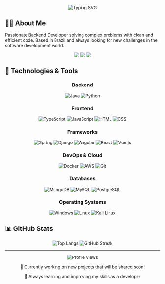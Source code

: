 <div align="center">
  <img src="https://readme-typing-svg.herokuapp.com?font=Fira+Code&weight=600&size=30&pause=1000&color=38BDAE&center=true&vCenter=true&random=false&width=600&height=100&lines=Hi%2C+I'm+Bruno+Feliciano+Martins;Backend+Developer;Software+Engineer" alt="Typing SVG" />
</div>

## 👨‍💻 About Me

Passionate Backend Developer solving complex problems with clean and efficient code. Based in Brazil and always looking for new challenges in the software development world.

<div align="center">
  <a href="mailto:brunofelicianom@gmail.com"><img src="https://img.shields.io/badge/Gmail-D14836?style=for-the-badge&logo=gmail&logoColor=white"></a>
  <a href="https://www.linkedin.com/in/bruno-feliciano-863137239/"><img src="https://img.shields.io/badge/LinkedIn-0077B5?style=for-the-badge&logo=linkedin&logoColor=white"></a>
  <a href="https://github.com/brunofell"><img src="https://img.shields.io/badge/GitHub-100000?style=for-the-badge&logo=github&logoColor=white"></a>
</div>

## 🚀 Technologies & Tools

<div align="center">
  
  ### Backend
  ![Java](https://img.shields.io/badge/Java-ED8B00?style=for-the-badge&logo=oracle&logoColor=white)
  ![Python](https://img.shields.io/badge/Python-3776AB?style=for-the-badge&logo=python&logoColor=white)
  
  ### Frontend
  ![TypeScript](https://img.shields.io/badge/TypeScript-007ACC?style=for-the-badge&logo=typescript&logoColor=white)
  ![JavaScript](https://img.shields.io/badge/JavaScript-F7DF1E?style=for-the-badge&logo=javascript&logoColor=black)
  ![HTML](https://img.shields.io/badge/HTML5-E34F26?style=for-the-badge&logo=html5&logoColor=white)
  ![CSS](https://img.shields.io/badge/CSS3-1572B6?style=for-the-badge&logo=css3&logoColor=white)
  
  ### Frameworks
  ![Spring](https://img.shields.io/badge/Spring-6DB33F?style=for-the-badge&logo=spring&logoColor=white)
  ![Django](https://img.shields.io/badge/Django-092E20?style=for-the-badge&logo=django&logoColor=white)
  ![Angular](https://img.shields.io/badge/Angular-DD0031?style=for-the-badge&logo=angular&logoColor=white)
  ![React](https://img.shields.io/badge/React-20232A?style=for-the-badge&logo=react&logoColor=61DAFB)
  ![Vue.js](https://img.shields.io/badge/Vue.js-35495E?style=for-the-badge&logo=vue.js&logoColor=4FC08D)
  
  ### DevOps & Cloud
  ![Docker](https://img.shields.io/badge/Docker-2496ED?style=for-the-badge&logo=docker&logoColor=white)
  ![AWS](https://img.shields.io/badge/AWS-232F3E?style=for-the-badge&logo=amazon-aws&logoColor=white)
  ![Git](https://img.shields.io/badge/Git-F05032?style=for-the-badge&logo=git&logoColor=white)
  
  ### Databases
  ![MongoDB](https://img.shields.io/badge/MongoDB-4EA94B?style=for-the-badge&logo=mongodb&logoColor=white)
  ![MySQL](https://img.shields.io/badge/MySQL-005C84?style=for-the-badge&logo=mysql&logoColor=white)
  ![PostgreSQL](https://img.shields.io/badge/PostgreSQL-316192?style=for-the-badge&logo=postgresql&logoColor=white)
  
  ### Operating Systems
  ![Windows](https://img.shields.io/badge/Windows-0078D6?style=for-the-badge&logo=windows&logoColor=white)
  ![Linux](https://img.shields.io/badge/Linux-FCC624?style=for-the-badge&logo=linux&logoColor=black)
  ![Kali Linux](https://img.shields.io/badge/Kali_Linux-557C94?style=for-the-badge&logo=kali-linux&logoColor=white)
  
</div>

## 📊 GitHub Stats

<div align="center">
  <img src="https://github-readme-stats.vercel.app/api/top-langs/?username=brunofell&hide_progress=true&theme=tokyonight" alt="Top Langs">
  <img src="https://github-readme-streak-stats.herokuapp.com/?user=brunofell&theme=tokyonight" alt="GitHub Streak">
</div>

<!--## 📌 Featured Projects 

<div align="center">
  <!-- You can add cards with links to your favorite projects here -->
  <!-- Example:
  <a href="https://github.com/brunofell/project-name">
    <img align="center" src="https://github-readme-stats.vercel.app/api/pin/?username=brunofell&repo=project-name&theme=tokyonight" />
  </a>
 
</div> -->

---

<div align="center">
  <img src="https://komarev.com/ghpvc/?username=brunofell&color=blue" alt="Profile views" />
  <p>🔭 Currently working on new projects that will be shared soon!</p>
  <p>🌱 Always learning and improving my skills as a developer</p>
</div>
